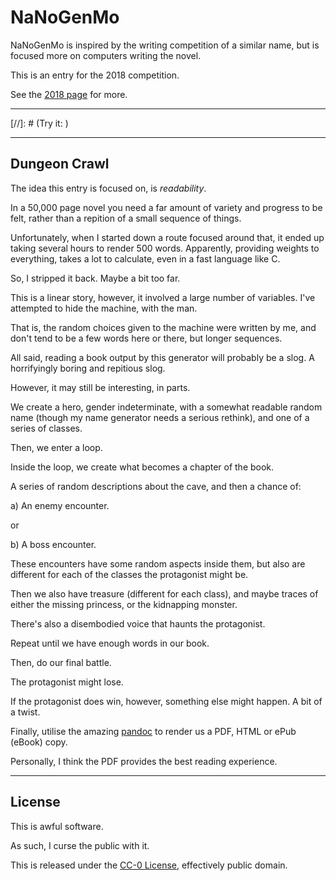 # NaNoGenMo

NaNoGenMo is inspired by the writing competition of a similar name, but is focused more on computers writing the novel.

This is an entry for the 2018 competition.

See the [2018 page](https://github.com/NaNoGenMo/2018) for more.

---

[//]: # (Try it: [](repl.it))

---

## Dungeon Crawl

The idea this entry is focused on, is *readability*.

In a 50,000 page novel you need a far amount of variety and progress to be felt, rather than a repition of a small sequence of things.

Unfortunately, when I started down a route focused around that, it ended up taking several hours to render 500 words. Apparently, providing weights to everything, takes a lot to calculate, even in a fast language like C.

So, I stripped it back. Maybe a bit too far.

This is a linear story, however, it involved a large number of variables. I've attempted to hide the machine, with the man.

That is, the random choices given to the machine were written by me, and don't tend to be a few words here or there, but longer sequences.

All said, reading a book output by this generator will probably be a slog. A horrifyingly boring and repitious slog.

However, it may still be interesting, in parts.

We create a hero, gender indeterminate, with a somewhat readable random name (though my name generator needs a serious rethink), and one of a series of classes.

Then, we enter a loop.

Inside the loop, we create what becomes a chapter of the book.

A series of random descriptions about the cave, and then a chance of:

a) An enemy encounter.

or

b) A boss encounter.

These encounters have some random aspects inside them, but also are different for each of the classes the protagonist might be.

Then we also have treasure (different for each class), and maybe traces of either the missing princess, or the kidnapping monster.

There's also a disembodied voice that haunts the protagonist.

Repeat until we have enough words in our book.

Then, do our final battle.

The protagonist might lose.

If the protagonist does win, however, something else might happen. A bit of a twist.

Finally, utilise the amazing [pandoc](https://pandoc.org) to render us a PDF, HTML or ePub (eBook) copy.

Personally, I think the PDF provides the best reading experience.

---

## License

This is awful software.

As such, I curse the public with it.

This is released under the [CC-0 License](LICENSE), effectively public domain.
